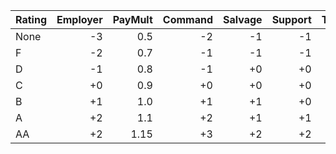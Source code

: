 | Rating | Employer | PayMult | Command | Salvage | Support | Transport | Advance | MRBC |
|--------|---------:|--------:|--------:|--------:|--------:|----------:|--------:|-----:|
| None   |    -3    | 0.5     |   -2    |   -1    |   -1    |     -3    |   -2    |  -1  |
| F      |    -2    | 0.7     |   -1    |   -1    |   -1    |     -2    |   -1    |  -1  |
| D      |    -1    | 0.8     |   -1    |   +0    |   +0    |     -1    |   -1    |  -1  |
| C      |    +0    | 0.9     |   +0    |   +0    |   +0    |     +0    |   +0    |  +0  |
| B      |    +1    | 1.0     |   +1    |   +1    |   +0    |     +0    |   +0    |  +1  |
| A      |    +2    | 1.1     |   +2    |   +1    |   +1    |     +1    |   +1    |  +1  |
| AA     |    +2    | 1.15    |   +3    |   +2    |   +2    |     +2    |   +1    |  +1  |
